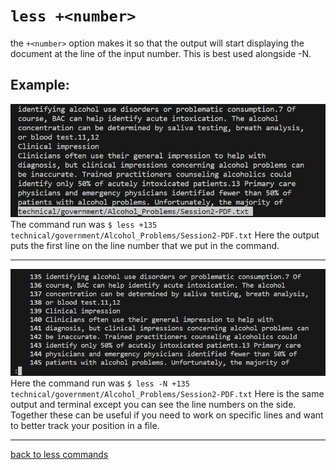 # `less +<number>`
the `+<number>` option makes it so that the output will start displaying the document at the line of the input number. This is best used alongside -N.
##  Example:  
![a](lab3_less_+1.png)  
The command run was `$ less +135 technical/government/Alcohol_Problems/Session2-PDF.txt`
Here the output puts the first line on the line number that we put in the command.

---
![a](lab3_less_+2.png)  
Here the command run was `$ less -N +135 technical/government/Alcohol_Problems/Session2-PDF.txt`
Here is the same output and terminal except you can see the line numbers on the side. Together these can be useful if you need to work on specific lines and want to better track your position in a file. 

---
[back to less commands](lab3_less.md)
